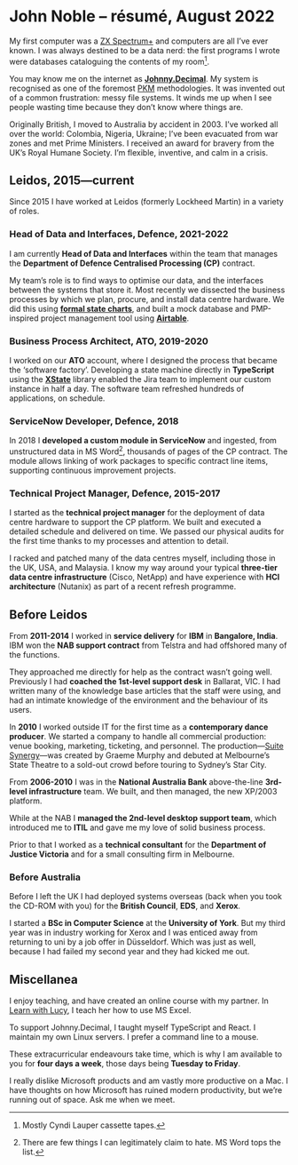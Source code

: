 <!-- Matches master version 2208.02. -->

# John Noble – résumé, August 2022

My first computer was a [ZX Spectrum+][zx] and computers are all I’ve ever known. I was always destined to be a data nerd: the first programs I wrote were databases cataloguing the contents of my room[^tape].

You may know me on the internet as **[Johnny.Decimal][jd]**. My system is recognised as one of the foremost [PKM][pkm] methodologies. It was invented out of a common frustration: messy file systems. It winds me up when I see people wasting time because they don’t know where things are.

Originally British, I moved to Australia by accident in 2003. I’ve worked all over the world: Colombia, Nigeria, Ukraine; I’ve been evacuated from war zones and met Prime Ministers. I received an award for bravery from the UK’s Royal Humane Society. I’m flexible, inventive, and calm in a crisis.

## Leidos, 2015—current

Since 2015 I have worked at Leidos (formerly Lockheed Martin) in a variety of roles.

### Head of Data and Interfaces, Defence, 2021-2022
I am currently **Head of Data and Interfaces** within the team that manages the **Department of Defence Centralised Processing (CP)** contract.

My team’s role is to find ways to optimise our data, and the interfaces between the systems that store it. Most recently we dissected the business processes by which we plan, procure, and install data centre hardware. We did this using **[formal state charts][wikisc]**, and built a mock database and PMP-inspired project management tool using **[Airtable][at]**.

### Business Process Architect, ATO, 2019-2020
I worked on our **ATO** account, where I designed the process that became the ‘software factory’. Developing a state machine directly in **TypeScript** using the **[XState][xstate]** library enabled the Jira team to implement our custom instance in half a day. The software team refreshed hundreds of applications, on schedule.

### ServiceNow Developer, Defence, 2018
In 2018 I **developed a custom module in ServiceNow** and ingested, from unstructured data in MS Word[^word], thousands of pages of the CP contract. The module allows linking of work packages to specific contract line items, supporting continuous improvement projects.

### Technical Project Manager, Defence, 2015-2017
I started as the **technical project manager** for the deployment of data centre hardware to support the CP platform. We built and executed a detailed schedule and delivered on time. We passed our physical audits for the first time thanks to my processes and attention to detail.

I racked and patched many of the data centres myself, including those in the UK, USA, and Malaysia. I know my way around your typical **three-tier data centre infrastructure** (Cisco, NetApp) and have experience with **HCI architecture** (Nutanix) as part of a recent refresh programme.

## Before Leidos

From **2011-2014** I worked in **service delivery** for **IBM** in **Bangalore, India**. IBM won the **NAB support contract** from Telstra and had offshored many of the functions.

They approached me directly for help as the contract wasn’t going well. Previously I had **coached the 1st-level support desk** in Ballarat, VIC. I had written many of the knowledge base articles that the staff were using, and had an intimate knowledge of the environment and the behaviour of its users.

In **2010** I worked outside IT for the first time as a **contemporary dance producer**. We started a company to handle all commercial production: venue booking, marketing, ticketing, and personnel. The production—[Suite Synergy][ss]—was created by Graeme Murphy and debuted at Melbourne’s State Theatre to a sold-out crowd before touring to Sydney’s Star City.

From **2006-2010** I was in the **National Australia Bank** above-the-line **3rd-level infrastructure** team. We built, and then managed, the new XP/2003 platform.

While at the NAB I **managed the 2nd-level desktop support team**, which introduced me to **ITIL** and gave me my love of solid business process.

Prior to that I worked as a **technical consultant** for the **Department of Justice Victoria** and for a small consulting firm in Melbourne.

### Before Australia
Before I left the UK I had deployed systems overseas (back when you took the CD-ROM with you) for the **British Council**, **EDS**, and **Xerox**.

I started a **BSc in Computer Science** at the **University of York**. But my third year was in industry working for Xerox and I was enticed away from returning to uni by a job offer in Düsseldorf. Which was just as well, because I had failed my second year and they had kicked me out.

## Miscellanea
I enjoy teaching, and have created an online course with my partner. In [Learn with Lucy][lwl], I teach her how to use MS Excel.

To support Johnny.Decimal, I taught myself TypeScript and React. I maintain my own Linux servers. I prefer a command line to a mouse.

These extracurricular endeavours take time, which is why I am available to you for **four days a week**, those days being **Tuesday to Friday**.

I really dislike Microsoft products and am vastly more productive on a Mac. I have thoughts on how Microsoft has ruined modern productivity, but we’re running out of space. Ask me when we meet.

[at]: https://airtable.com
[jd]: https://johnnydecimal.com
[lwl]: https://www.learnwithlucy.rocks/courses/excel
[pkm]: https://www.reddit.com/r/PKMS/comments/nfef59/list_of_personal_knowledge_management_systems/
[ss]: https://www.broadsheet.com.au/melbourne/event/suite-synergy
[wikisc]: https://en.wikipedia.org/wiki/State_diagram#Harel_statechart
[xstate]: https://xstate.js.org/docs/
[zx]: http://www.retro8bitcomputers.co.uk/Sinclair/ZXSpectrumPlus

[^tape]: Mostly Cyndi Lauper cassette tapes.
[^word]: There are few things I can legitimately claim to hate. MS Word tops the list.
